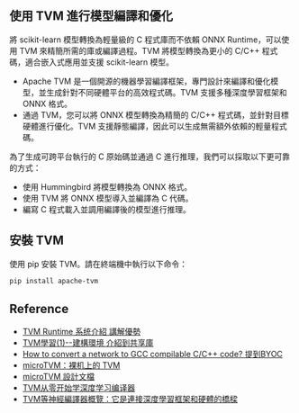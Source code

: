 ## 使用 TVM 進行模型編譯和優化
將 scikit-learn 模型轉換為輕量級的 C 程式庫而不依賴 ONNX Runtime，可以使用 TVM 來精簡所需的庫或編譯過程。TVM 將模型轉換為更小的 C/C++ 程式碼，適合嵌入式應用並支援 scikit-learn 模型。

- Apache TVM 是一個開源的機器學習編譯框架，專門設計來編譯和優化模型，並生成針對不同硬體平台的高效程式碼。TVM 支援多種深度學習框架和 ONNX 格式。
- 通過 TVM，您可以將 ONNX 模型轉換為精簡的 C/C++ 程式碼，並針對目標硬體進行優化。TVM 支援靜態編譯，因此可以生成無需額外依賴的輕量程式碼。

為了生成可跨平台執行的 C 原始碼並通過 C 進行推理，我們可以採取以下更可靠的方式：

- 使用 Hummingbird 將模型轉換為 ONNX 格式。
- 使用 TVM 將 ONNX 模型導入並編譯為 C 代碼。
- 編寫 C 程式載入並調用編譯後的模型進行推理。

## 安裝 TVM
使用 pip 安裝 TVM。請在終端機中執行以下命令：

```sh
pip install apache-tvm
```



## Reference
- [TVM Runtime 系统介紹 講解優勢](https://tvm.hyper.ai/docs/arch/arch/runtimes/)
- [TVM學習(1)--建構環境 介紹到共享庫](https://sunicyosen.github.io/2019/08/02/TVM-Study-1-Setup-Environment)
- [How to convert a network to GCC compilable C/C++ code? 提到BYOC](https://discuss.tvm.apache.org/t/how-to-convert-a-network-to-gcc-compilable-c-c-code/7846/6)
- [microTVM：裸机上的 TVM](https://tvm.hyper.ai/docs/topic/microtvm/)
- [microTVM 設計文檔](https://tvm.hyper.ai/docs/arch/arch/microtvm_design)
- [TVM从零开始学深度学习编译器](http://giantpandacv.com/project/部署优化/深度学习编译器/【从零开始学深度学习编译器】一，深度学习编译器及TVM介绍/)
- [TVM等神經編譯器概覽：它是連接深度學習框架和硬體的橋樑](https://posts.careerengine.us/p/6050781ceee8dc2d4b00faca)

